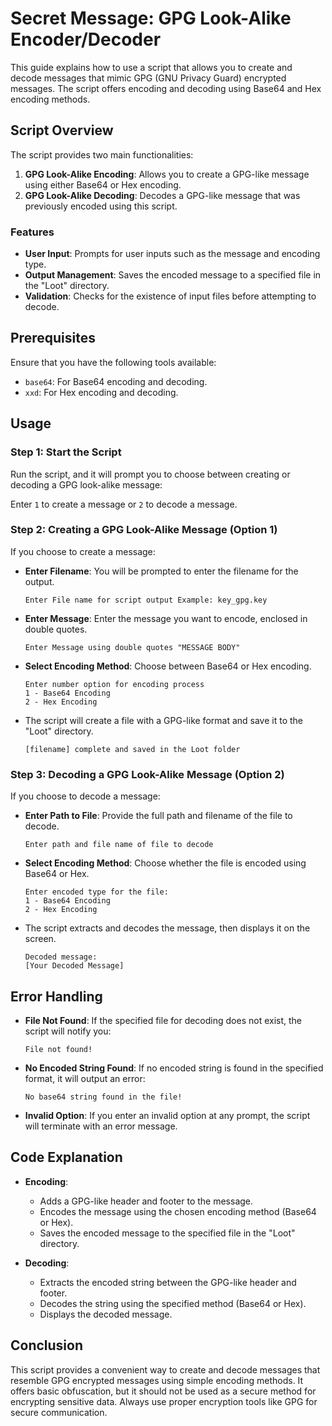 # Secret Message: GPG Look-Alike Encoder/Decoder

This guide explains how to use a script that allows you to create and decode messages that mimic GPG (GNU Privacy Guard) encrypted messages. The script offers encoding and decoding using Base64 and Hex encoding methods.

## Script Overview

The script provides two main functionalities:

1. **GPG Look-Alike Encoding**: Allows you to create a GPG-like message using either Base64 or Hex encoding.
2. **GPG Look-Alike Decoding**: Decodes a GPG-like message that was previously encoded using this script.

### Features

- **User Input**: Prompts for user inputs such as the message and encoding type.
- **Output Management**: Saves the encoded message to a specified file in the "Loot" directory.
- **Validation**: Checks for the existence of input files before attempting to decode.

## Prerequisites

Ensure that you have the following tools available:

- `base64`: For Base64 encoding and decoding.
- `xxd`: For Hex encoding and decoding.

## Usage

### Step 1: Start the Script

Run the script, and it will prompt you to choose between creating or decoding a GPG look-alike message:


Enter `1` to create a message or `2` to decode a message.

### Step 2: Creating a GPG Look-Alike Message (Option 1)

If you choose to create a message:

- **Enter Filename**: You will be prompted to enter the filename for the output.
    ```
    Enter File name for script output Example: key_gpg.key
    ```
- **Enter Message**: Enter the message you want to encode, enclosed in double quotes.
    ```
    Enter Message using double quotes "MESSAGE BODY"
    ```
- **Select Encoding Method**: Choose between Base64 or Hex encoding.
    ```
    Enter number option for encoding process
    1 - Base64 Encoding
    2 - Hex Encoding
    ```
- The script will create a file with a GPG-like format and save it to the "Loot" directory.
    ```
    [filename] complete and saved in the Loot folder
    ```

### Step 3: Decoding a GPG Look-Alike Message (Option 2)

If you choose to decode a message:

- **Enter Path to File**: Provide the full path and filename of the file to decode.
    ```
    Enter path and file name of file to decode
    ```
- **Select Encoding Method**: Choose whether the file is encoded using Base64 or Hex.
    ```
    Enter encoded type for the file:
    1 - Base64 Encoding
    2 - Hex Encoding
    ```
- The script extracts and decodes the message, then displays it on the screen.
    ```
    Decoded message: 
    [Your Decoded Message]
    ```

## Error Handling

- **File Not Found**: If the specified file for decoding does not exist, the script will notify you:
    ```
    File not found!
    ```
- **No Encoded String Found**: If no encoded string is found in the specified format, it will output an error:
    ```
    No base64 string found in the file!
    ```
- **Invalid Option**: If you enter an invalid option at any prompt, the script will terminate with an error message.

## Code Explanation

- **Encoding**: 
  - Adds a GPG-like header and footer to the message.
  - Encodes the message using the chosen encoding method (Base64 or Hex).
  - Saves the encoded message to the specified file in the "Loot" directory.

- **Decoding**: 
  - Extracts the encoded string between the GPG-like header and footer.
  - Decodes the string using the specified method (Base64 or Hex).
  - Displays the decoded message.

## Conclusion

This script provides a convenient way to create and decode messages that resemble GPG encrypted messages using simple encoding methods. It offers basic obfuscation, but it should not be used as a secure method for encrypting sensitive data. Always use proper encryption tools like GPG for secure communication.
